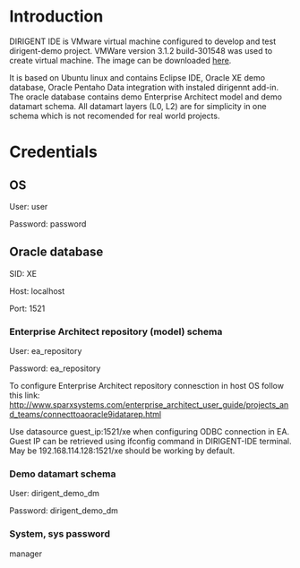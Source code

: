 # Introduction #

DIRIGENT IDE is VMware virtual machine configured to develop and test dirigent-demo project. VMWare version 3.1.2 build-301548 was used to create virtual machine. The image can be downloaded [here](http://www.gemsystem.cz/Dirigent-IDE.zip).

It is based on Ubuntu linux and contains Eclipse IDE, Oracle XE demo database, Oracle Pentaho Data integration with instaled dirigennt add-in. The oracle database contains demo Enterprise Architect model and demo datamart schema. All datamart layers (L0, L2) are for simplicity in one schema which is not recomended for real world projects.


# Credentials #

## OS ##
User: user

Password: password


## Oracle database ##
SID: XE

Host: localhost

Port: 1521


### Enterprise Architect repository (model) schema ###
User: ea\_repository

Password: ea\_repository

To configure Enterprise Architect repository connesction in host OS follow this link: http://www.sparxsystems.com/enterprise_architect_user_guide/projects_and_teams/connecttoaoracle9idatarep.html

Use datasource guest\_ip:1521/xe when configuring ODBC connection in EA. Guest IP can be retrieved using ifconfig command in DIRIGENT-IDE terminal. May be 192.168.114.128:1521/xe should be working by default.



### Demo datamart schema ###
User: dirigent\_demo\_dm

Password: dirigent\_demo\_dm


### System, sys  password ###
manager